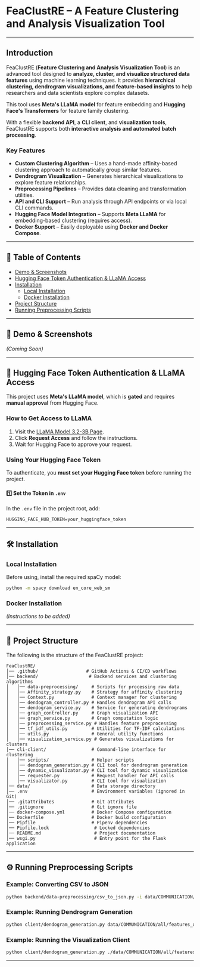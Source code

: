 # FeaClustRE – A Feature Clustering and Analysis Visualization Tool
---

## Introduction
FeaClustRE (**Feature Clustering and Analysis Visualization Tool**) is an advanced tool designed to **analyze, cluster, and visualize structured data features** using machine learning techniques. It provides **hierarchical clustering, dendrogram visualizations, and feature-based insights** to help researchers and data scientists explore complex datasets.

This tool uses **Meta's LLaMA model** for feature embedding and **Hugging Face's Transformers** for feature family clustering. 

With a flexible **backend API**, a **CLI client**, and **visualization tools**, FeaClustRE supports both **interactive analysis and automated batch processing**.

### Key Features
- **Custom Clustering Algorithm** – Uses a hand-made affinity-based clustering approach to automatically group similar features.
- **Dendrogram Visualization** – Generates hierarchical visualizations to explore feature relationships.
- **Preprocessing Pipelines** – Provides data cleaning and transformation utilities.
- **API and CLI Support** – Run analysis through API endpoints or via local CLI commands.
- **Hugging Face Model Integration** – Supports **Meta LLaMA** for embedding-based clustering (requires access).
- **Docker Support** – Easily deployable using **Docker and Docker Compose**.
---

## 📌 Table of Contents
- [Demo & Screenshots](#demo--screenshots)
- [Hugging Face Token Authentication & LLaMA Access](#hugging-face-token-authentication--llama-access)
- [Installation](#installation)
  - [Local Installation](#local-installation)
  - [Docker Installation](#docker-installation)
- [Project Structure](#project-structure)
- [Running Preprocessing Scripts](#running-preprocessing-scripts)

---

## 🎥 Demo & Screenshots
_(Coming Soon)_

---



## 🔑 Hugging Face Token Authentication & LLaMA Access

This project uses **Meta's LLaMA model**, which is **gated** and requires **manual approval** from Hugging Face.

### **How to Get Access to LLaMA**
1. Visit the [LLaMA Model 3.2-3B Page](https://huggingface.co/meta-llama/Llama-3.2-3B).
2. Click **Request Access** and follow the instructions.
3. Wait for Hugging Face to approve your request.

### **Using Your Hugging Face Token**
To authenticate, you **must set your Hugging Face token** before running the project.

#### **1️⃣ Set the Token in `.env`**
In the `.env` file in the project root, add:

```
HUGGING_FACE_HUB_TOKEN=your_huggingface_token
```

---

## 🛠 Installation

### Local Installation
Before using, install the required spaCy model:
```sh
python -m spacy download en_core_web_sm
```

### Docker Installation
_(Instructions to be added)_

---

## 📂 Project Structure
The following is the structure of the FeaClustRE project:

```
FeaClustRE/
│── .github/                  # GitHub Actions & CI/CD workflows
│── backend/                   # Backend services and clustering algorithms
│   │── data-preprocessing/     # Scripts for processing raw data
│   │── Affinity_strategy.py    # Strategy for affinity clustering
│   │── Context.py              # Context manager for clustering
│   │── dendogram_controller.py # Handles dendrogram API calls
│   │── dendogram_service.py    # Service for generating dendrograms
│   │── graph_controller.py     # Graph visualization API
│   │── graph_service.py        # Graph computation logic
│   │── preprocessing_service.py # Handles feature preprocessing
│   │── tf_idf_utils.py         # Utilities for TF-IDF calculations
│   │── utils.py                # General utility functions
│   │── visualization_service.py # Generates visualizations for clusters
│── cli-client/                 # Command-line interface for clustering
│   │── scripts/                # Helper scripts
│   │── dendogram_generation.py # CLI tool for dendrogram generation
│   │── dynamic_visualizator.py # CLI tool for dynamic visualization
│   │── requester.py            # Request handler for API calls
│   │── visualizator.py         # CLI tool for visualization
│── data/                       # Data storage directory
│── .env                        # Environment variables (ignored in Git)
│── .gitattributes              # Git attributes
│── .gitignore                  # Git ignore file
│── docker-compose.yml          # Docker Compose configuration
│── Dockerfile                  # Docker build configuration
│── Pipfile                     # Pipenv dependencies
│── Pipfile.lock                 # Locked dependencies
│── README.md                    # Project documentation
│── wsgi.py                      # Entry point for the Flask application
```

---

## ⚙️ Running Preprocessing Scripts

### Example: Converting CSV to JSON
```sh
python backend/data-preprocessing/csv_to_json.py -i data/COMMUNICATION/reviews_with_features.csv -o data/COMMUNICATION/features --from 2023-01-01 --to 2023-12-31
```

### Example: Running Dendrogram Generation
```sh
python client/dendogram_generation.py data/COMMUNICATION/all/features_org.telegram.messenger.json
```

### Example: Running the Visualization Client
```sh
python client/dendogram_generation.py ./data/COMMUNICATION/all/features_com.discord.json bert-embedding-cosine average 0.2
```

---

